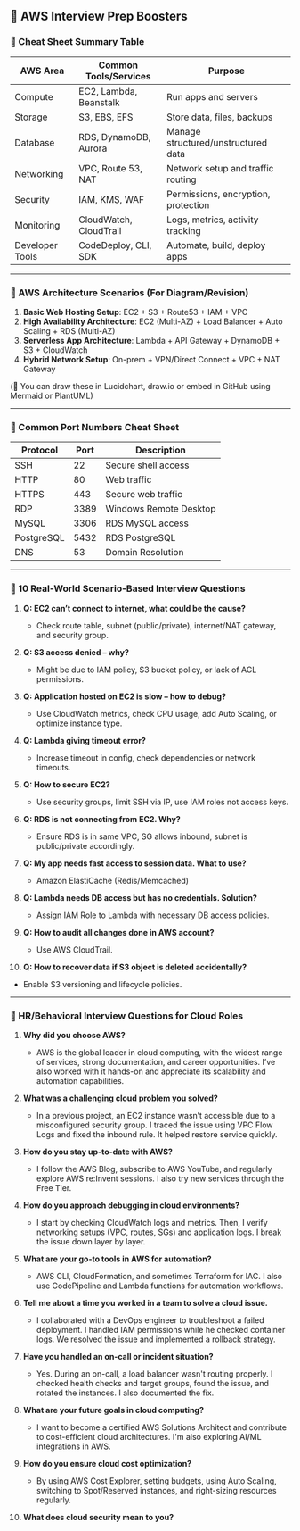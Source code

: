 
## 🧠 AWS Interview Prep Boosters

### 📌 Cheat Sheet Summary Table

| AWS Area        | Common Tools/Services  | Purpose                             |
| --------------- | ---------------------- | ----------------------------------- |
| Compute         | EC2, Lambda, Beanstalk | Run apps and servers                |
| Storage         | S3, EBS, EFS           | Store data, files, backups          |
| Database        | RDS, DynamoDB, Aurora  | Manage structured/unstructured data |
| Networking      | VPC, Route 53, NAT     | Network setup and traffic routing   |
| Security        | IAM, KMS, WAF          | Permissions, encryption, protection |
| Monitoring      | CloudWatch, CloudTrail | Logs, metrics, activity tracking    |
| Developer Tools | CodeDeploy, CLI, SDK   | Automate, build, deploy apps        |

---

### 📂 AWS Architecture Scenarios (For Diagram/Revision)

1. **Basic Web Hosting Setup**: EC2 + S3 + Route53 + IAM + VPC
2. **High Availability Architecture**: EC2 (Multi-AZ) + Load Balancer + Auto Scaling + RDS (Multi-AZ)
3. **Serverless App Architecture**: Lambda + API Gateway + DynamoDB + S3 + CloudWatch
4. **Hybrid Network Setup**: On-prem + VPN/Direct Connect + VPC + NAT Gateway

(📌 You can draw these in Lucidchart, draw\.io or embed in GitHub using Mermaid or PlantUML)

---

### 🔐 Common Port Numbers Cheat Sheet

| Protocol   | Port | Description            |
| ---------- | ---- | ---------------------- |
| SSH        | 22   | Secure shell access    |
| HTTP       | 80   | Web traffic            |
| HTTPS      | 443  | Secure web traffic     |
| RDP        | 3389 | Windows Remote Desktop |
| MySQL      | 3306 | RDS MySQL access       |
| PostgreSQL | 5432 | RDS PostgreSQL         |
| DNS        | 53   | Domain Resolution      |

---

### 🧠 10 Real-World Scenario-Based Interview Questions

1. **Q: EC2 can’t connect to internet, what could be the cause?**

   * Check route table, subnet (public/private), internet/NAT gateway, and security group.

2. **Q: S3 access denied – why?**

   * Might be due to IAM policy, S3 bucket policy, or lack of ACL permissions.

3. **Q: Application hosted on EC2 is slow – how to debug?**

   * Use CloudWatch metrics, check CPU usage, add Auto Scaling, or optimize instance type.

4. **Q: Lambda giving timeout error?**

   * Increase timeout in config, check dependencies or network timeouts.

5. **Q: How to secure EC2?**

   * Use security groups, limit SSH via IP, use IAM roles not access keys.

6. **Q: RDS is not connecting from EC2. Why?**

   * Ensure RDS is in same VPC, SG allows inbound, subnet is public/private accordingly.

7. **Q: My app needs fast access to session data. What to use?**

   * Amazon ElastiCache (Redis/Memcached)

8. **Q: Lambda needs DB access but has no credentials. Solution?**

   * Assign IAM Role to Lambda with necessary DB access policies.

9. **Q: How to audit all changes done in AWS account?**

   * Use AWS CloudTrail.

10. **Q: How to recover data if S3 object is deleted accidentally?**

* Enable S3 versioning and lifecycle policies.

---

### 💬 HR/Behavioral Interview Questions for Cloud Roles

1. **Why did you choose AWS?**

   * AWS is the global leader in cloud computing, with the widest range of services, strong documentation, and career opportunities. I’ve also worked with it hands-on and appreciate its scalability and automation capabilities.

2. **What was a challenging cloud problem you solved?**

   * In a previous project, an EC2 instance wasn’t accessible due to a misconfigured security group. I traced the issue using VPC Flow Logs and fixed the inbound rule. It helped restore service quickly.

3. **How do you stay up-to-date with AWS?**

   * I follow the AWS Blog, subscribe to AWS YouTube, and regularly explore AWS re\:Invent sessions. I also try new services through the Free Tier.

4. **How do you approach debugging in cloud environments?**

   * I start by checking CloudWatch logs and metrics. Then, I verify networking setups (VPC, routes, SGs) and application logs. I break the issue down layer by layer.

5. **What are your go-to tools in AWS for automation?**

   * AWS CLI, CloudFormation, and sometimes Terraform for IAC. I also use CodePipeline and Lambda functions for automation workflows.

6. **Tell me about a time you worked in a team to solve a cloud issue.**

   * I collaborated with a DevOps engineer to troubleshoot a failed deployment. I handled IAM permissions while he checked container logs. We resolved the issue and implemented a rollback strategy.

7. **Have you handled an on-call or incident situation?**

   * Yes. During an on-call, a load balancer wasn't routing properly. I checked health checks and target groups, found the issue, and rotated the instances. I also documented the fix.

8. **What are your future goals in cloud computing?**

   * I want to become a certified AWS Solutions Architect and contribute to cost-efficient cloud architectures. I'm also exploring AI/ML integrations in AWS.

9. **How do you ensure cloud cost optimization?**

   * By using AWS Cost Explorer, setting budgets, using Auto Scaling, switching to Spot/Reserved instances, and right-sizing resources regularly.

10. **What does cloud security mean to you?**


